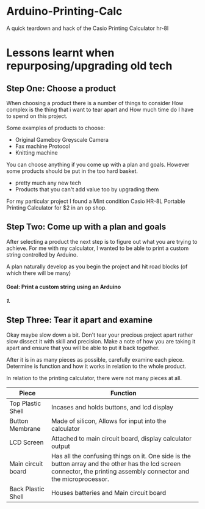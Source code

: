 # Arduino-Printing-Calc
A quick teardown and hack of the Casio Printing Calculator hr-8l


Lessons learnt when repurposing/upgrading old tech
======

## Step One: Choose a product
When choosing a product there is a number of things to consider
How complex is the thing that i want to tear apart
and How much time do I have to spend on this project.

Some examples of products to choose:
* Original Gameboy Greyscale Camera
* Fax machine Protocol
* Knitting machine

You can choose anything if you come up with a plan and goals.
However some products should be put in the too hard basket.
* pretty much any new tech
* Products that you can't add value too by upgrading them

For my particular project I found a Mint condition Casio HR-8L Portable Printing Calculator for $2 in an op shop.

## Step Two: Come up with a plan and goals
After selecting a product the next step is to figure out what you are trying to achieve. For me with my calculator, I wanted to be able to print a custom string controlled by Arduino.

A plan naturally develop as you begin the project and hit road blocks (of which there will be many)

#### Goal: Print a custom string using an Arduino
##### 1.

## Step Three: Tear it apart and examine
Okay maybe slow down a bit. Don't tear your precious project apart rather slow dissect it with skill and precision. Make a note of how you are taking it apart and ensure that you will be able to put it back together.

After it is in as many pieces as possible, carefully examine each piece. Determine is function and how it works in relation to the whole product.

In relation to the printing calculator, there were not many pieces at all.

Piece | Function
--- | ---
Top Plastic Shell | Incases and holds buttons, and lcd display
Button Membrane | Made of silicon, Allows for input into the calculator
LCD Screen | Attached to main circuit board, display calculator output
Main circuit board | Has all the confusing things on it. One side is the button array and the other has the lcd screen connector, the printing assembly connector and the microprocessor.
Back Plastic Shell | Houses batteries and Main circuit board
